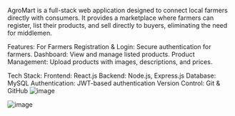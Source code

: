 AgroMart is a full-stack web application designed to connect local farmers directly with consumers. It provides a marketplace where farmers can register, list their products, and sell directly to buyers, eliminating the need for middlemen.

Features:
  For Farmers
  Registration & Login: Secure authentication for farmers.
  Dashboard: View and manage listed products.
  Product Management: Upload products with images, descriptions, and prices.

Tech Stack:
  Frontend: React.js
  Backend: Node.js, Express.js
  Database: MySQL
  Authentication: JWT-based authentication
  Version Control: Git & GitHub
![image](https://github.com/user-attachments/assets/3e97b4ed-59af-439e-9b2f-e63eb8c82591)

![image](https://github.com/user-attachments/assets/223e8417-e8bc-4413-8c5c-6025f18037eb)
